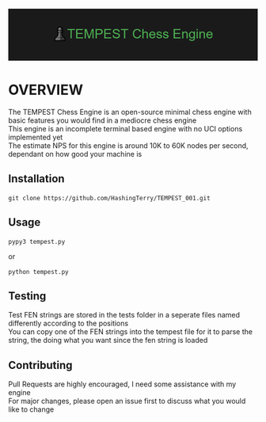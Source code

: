 
![Logo](logo.png)

# OVERVIEW

The TEMPEST Chess Engine is an open-source minimal chess engine with basic features you would find in a mediocre chess engine  
This engine is an incomplete terminal based engine with no UCI options implemented yet  
The estimate NPS for this engine is around 10K to 60K nodes per second, dependant on how good your machine is  

## Installation

```
git clone https://github.com/HashingTerry/TEMPEST_001.git
```

## Usage

```
pypy3 tempest.py
```

or  

```
python tempest.py
```

## Testing

Test FEN strings are stored in the tests folder in a seperate files named differently according to the positions  
You can copy one of the FEN strings into the tempest file for it to parse the string, the doing what you want since the fen string is loaded

## Contributing

Pull Requests are highly encouraged, I need some assistance with my engine  
For major changes, please open an issue first to discuss what you would like to change
